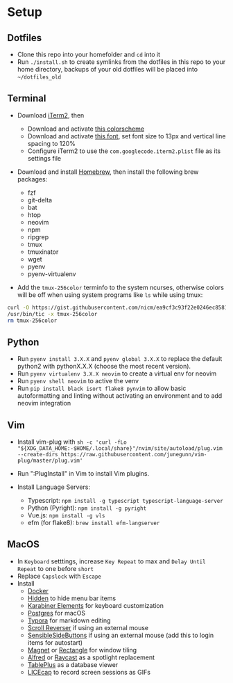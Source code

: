 # Setup

## Dotfiles

- Clone this repo into your homefolder and `cd` into it
- Run `./install.sh` to create symlinks from the dotfiles in this repo to your home directory, backups of your old dotfiles will be placed into `~/dotfiles_old`

## Terminal

- Download [iTerm2](https://iterm2.com/), then
  - Download and activate [this colorscheme](https://github.com/chriskempson/base16-iterm2/blob/master/base16-ocean.dark.256.itermcolors)
  - Download and activate [this font](https://github.com/ryanoasis/nerd-fonts/releases/download/v2.1.0/JetBrainsMono.zip), set font size to 13px and vertical line spacing to 120%
  - Configure iTerm2 to use the `com.googlecode.iterm2.plist` file as its settings file

- Download and install [Homebrew](https://brew.sh/), then install the following brew packages:
  - fzf
  - git-delta
  - bat
  - htop
  - neovim
  - npm
  - ripgrep
  - tmux
  - tmuxinator
  - wget
  - pyenv
  - pyenv-virtualenv

- Add the `tmux-256color` terminfo to the system ncurses, otherwise colors will be off when using system programs like `ls` while using tmux:
```bash
curl -O https://gist.githubusercontent.com/nicm/ea9cf3c93f22e0246ec858122d9abea1/raw/37ae29fc86e88b48dbc8a674478ad3e7a009f357/tmux-256color
/usr/bin/tic -x tmux-256color
rm tmux-256color
```

## Python

- Run `pyenv install 3.X.X` and `pyenv global 3.X.X` to replace the default python2 with pythonX.X.X (choose the most recent version).
- Run `pyenv virtualenv 3.X.X neovim` to create a virtual env for neovim
- Run `pyenv shell neovim` to active the venv
- Run `pip install black isort flake8 pynvim` to allow basic autoformatting and linting without activating an environment and to add neovim integration

## Vim

- Install vim-plug with `sh -c 'curl -fLo "${XDG_DATA_HOME:-$HOME/.local/share}"/nvim/site/autoload/plug.vim --create-dirs https://raw.githubusercontent.com/junegunn/vim-plug/master/plug.vim'`

- Run ":PlugInstall" in Vim to install Vim plugins.

- Install Language Servers:
  - Typescript: `npm install -g typescript typescript-language-server`
  - Python (Pyright): `npm install -g pyright`
  - Vue.js: `npm install -g vls`
  - efm (for flake8): `brew install efm-langserver`

## MacOS

- In `Keyboard` setttings, increase `Key Repeat` to max and `Delay Until Repeat` to one before `short`
- Replace `Capslock` with `Escape`
- Install
  - [Docker](https://docs.docker.com/docker-for-mac/install/)
  - [Hidden](https://github.com/dwarvesf/hidden) to hide menu bar items
  - [Karabiner Elements](https://karabiner-elements.pqrs.org/) for keyboard customization
  - [Postgres](https://www.postgresql.org/download/macosx/) for macOS
  - [Typora](https://typora.io/) for markdown editing
  - [Scroll Reverser](https://pilotmoon.com/scrollreverser/) if using an external mouse
  - [SensibleSideButtons](https://sensible-side-buttons.archagon.net/) if using an external mouse (add this to login items for autostart)
  - [Magnet](https://apps.apple.com/us/app/magnet/id441258766) or [Rectangle](https://rectangleapp.com/) for window tiling
  - [Alfred](https://www.alfredapp.com/) or [Raycast](https://www.raycast.com/) as a spotlight replacement
  - [TablePlus](https://tableplus.com/) as a database viewer
  - [LICEcap](https://www.cockos.com/licecap/) to record screen sessions as GIFs
